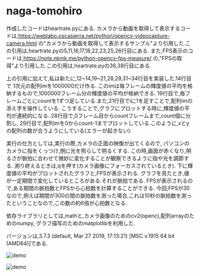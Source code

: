 # naga-tomohiro

作成したコードはheartrate.pyにある.
カメラから動画を取得して表示するコードは,https://weblabo.oscasierra.net/python/opencv-videocapture-camera.html
の"カメラから動画を取得して表示するサンプル"より引用した.この引用は,heartrate.pyの5,11,16,17,18,22,23,25,26行目にある.
また,FPS表示のコードは,https://note.nkmk.me/python-opencv-fps-measure/
の,"FPSの取得"より引用した.この引用は,heartrate.pyの36,38行目にある.

上の引用に加えて,私は新たに,12~14,19~21,28,29,31~34行目を実装した.14行目で
1次元の配列imを1000000だけ作る.
このimは毎フレームの輝度値の平均を格納するもので,1000000フレーム分の輝度値の平均が格納できる.
19行目で,毎フレームごとにcountを1ずつ足している.また,21行目でiに1を足すことで,配列imの添え字を操作している.
こうすることで,グラフにプロットする時に,輝度値の平均が連続的になる.
28行目で,0フレーム目からcountフレームまで,count個に分割し,
29行目で,配列imを0からcount-1までプロットしている.このように,xとyの配列の数が合うようにしている(エラーが起きない).

実行の仕方としては,実行の際,カメラの正面の映像が出てくるので,
パソコンのカメラに指をくっつけ,側に光を照らして明るくする.
この時,画面が赤くなり,明るさが脈拍に合わせて微妙に変化することが観察できるように指や光を調節する.
測り終えるときは,qを押す(カメラ画像にフォーカスされているとき).
下に輝度値の平均がプロットされたグラフと,FPSが表示される.
グラフを見たとき,値が一定期間で変化しているところがある.それが脈拍である.
FPSが表示されるので,ある期間の脈拍数とFPSから心拍数を計算することができる.
今回,FPSが30なので,例えば期間が300の間の脈拍数を測った場合,これは10秒の脈拍数を測ったということなので,この数の約6倍が心拍数となる.

依存ライブラリとしては,mathと,カメラ画像のためのcv2(openc),配列arrayのためのnumpy,
グラフ描写のためのmatplotlibを利用した.

バージョンは,3.7.3 (default, Mar 27 2019, 17:13:21) [MSC v.1915 64 bit (AMD64)]である.

![demo](https://raw.github.com/wiki/oki-tomohiro/naga-tomohiro/images/heartrate.gif)

![demo](https://raw.github.com/wiki/oki-tomohiro/naga-tomohiro/images/heartrate1.jpg)